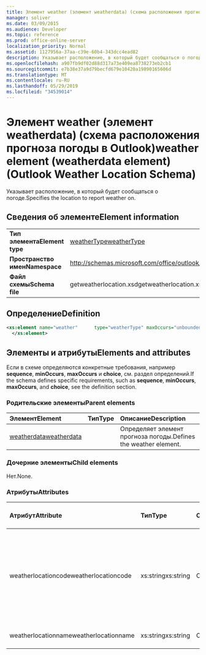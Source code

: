```yaml
---
title: Элемент weather (элемент weatherdata) (схема расположения прогноза погоды в Outlook)
manager: soliver
ms.date: 03/09/2015
ms.audience: Developer
ms.topic: reference
ms.prod: office-online-server
localization_priority: Normal
ms.assetid: 1127956a-37aa-c39e-60b4-343dcc4ead82
description: Указывает расположение, в который будет сообщаться о погоде.
ms.openlocfilehash: a907fb9df02d88d317a73e409ea8738273eb2cb1
ms.sourcegitcommit: e7b38e37a9d79becfd679e10420a19890165606d
ms.translationtype: MT
ms.contentlocale: ru-RU
ms.lasthandoff: 05/29/2019
ms.locfileid: "34539014"
---
```

# <a name="weather-element-weatherdata-element-outlook-weather-location-schema"></a><span data-ttu-id="cae9c-103">Элемент weather (элемент weatherdata) (схема расположения прогноза погоды в Outlook)</span><span class="sxs-lookup"><span data-stu-id="cae9c-103">weather element (weatherdata element) (Outlook Weather Location Schema)</span></span>

<span data-ttu-id="cae9c-104">Указывает расположение, в который будет сообщаться о погоде.</span><span class="sxs-lookup"><span data-stu-id="cae9c-104">Specifies the location to report weather on.</span></span>
  
## <a name="element-information"></a><span data-ttu-id="cae9c-105">Сведения об элементе</span><span class="sxs-lookup"><span data-stu-id="cae9c-105">Element information</span></span>

|||
|:-----|:-----|
|<span data-ttu-id="cae9c-106">**Тип элемента**</span><span class="sxs-lookup"><span data-stu-id="cae9c-106">**Element type**</span></span> <br/> |[<span data-ttu-id="cae9c-107">weatherType</span><span class="sxs-lookup"><span data-stu-id="cae9c-107">weatherType</span></span>](weathertype-complextype-outlook-weather-location-schema.md) <br/> |
|<span data-ttu-id="cae9c-108">**Пространство имен**</span><span class="sxs-lookup"><span data-stu-id="cae9c-108">**Namespace**</span></span> <br/> |http://schemas.microsoft.com/office/outlook/15/getweatherlocation.xsd  <br/> |
|<span data-ttu-id="cae9c-109">**Файл схемы**</span><span class="sxs-lookup"><span data-stu-id="cae9c-109">**Schema file**</span></span> <br/> |<span data-ttu-id="cae9c-110">getweatherlocation.xsd</span><span class="sxs-lookup"><span data-stu-id="cae9c-110">getweatherlocation.xsd</span></span>  <br/> |
   
## <a name="definition"></a><span data-ttu-id="cae9c-111">Определение</span><span class="sxs-lookup"><span data-stu-id="cae9c-111">Definition</span></span>

```XML
<xs:element name="weather"      type="weatherType" maxOccurs="unbounded"    >
  </xs:element>  

```

## <a name="elements-and-attributes"></a><span data-ttu-id="cae9c-112">Элементы и атрибуты</span><span class="sxs-lookup"><span data-stu-id="cae9c-112">Elements and attributes</span></span>

<span data-ttu-id="cae9c-113">Если в схеме определяются конкретные требования, например **sequence**, **minOccurs**, **maxOccurs** и **choice**, см. раздел определений.</span><span class="sxs-lookup"><span data-stu-id="cae9c-113">If the schema defines specific requirements, such as **sequence**, **minOccurs**, **maxOccurs**, and **choice**, see the definition section.</span></span> 
  
### <a name="parent-elements"></a><span data-ttu-id="cae9c-114">Родительские элементы</span><span class="sxs-lookup"><span data-stu-id="cae9c-114">Parent elements</span></span>

|<span data-ttu-id="cae9c-115">**Элемент**</span><span class="sxs-lookup"><span data-stu-id="cae9c-115">**Element**</span></span>|<span data-ttu-id="cae9c-116">**Тип**</span><span class="sxs-lookup"><span data-stu-id="cae9c-116">**Type**</span></span>|<span data-ttu-id="cae9c-117">**Описание**</span><span class="sxs-lookup"><span data-stu-id="cae9c-117">**Description**</span></span>|
|:-----|:-----|:-----|
|[<span data-ttu-id="cae9c-118">weatherdata</span><span class="sxs-lookup"><span data-stu-id="cae9c-118">weatherdata</span></span>](weatherdata-element-outlook-weather-location-schema.md) <br/> ||<span data-ttu-id="cae9c-119">Определяет элемент прогноза погоды.</span><span class="sxs-lookup"><span data-stu-id="cae9c-119">Defines the weather element.</span></span>  <br/> |
   
### <a name="child-elements"></a><span data-ttu-id="cae9c-120">Дочерние элементы</span><span class="sxs-lookup"><span data-stu-id="cae9c-120">Child elements</span></span>

<span data-ttu-id="cae9c-121">Нет.</span><span class="sxs-lookup"><span data-stu-id="cae9c-121">None.</span></span>
  
### <a name="attributes"></a><span data-ttu-id="cae9c-122">Атрибуты</span><span class="sxs-lookup"><span data-stu-id="cae9c-122">Attributes</span></span>

|<span data-ttu-id="cae9c-123">**Атрибут**</span><span class="sxs-lookup"><span data-stu-id="cae9c-123">**Attribute**</span></span>|<span data-ttu-id="cae9c-124">**Тип**</span><span class="sxs-lookup"><span data-stu-id="cae9c-124">**Type**</span></span>|<span data-ttu-id="cae9c-125">**Обязательный**</span><span class="sxs-lookup"><span data-stu-id="cae9c-125">**Required**</span></span>|<span data-ttu-id="cae9c-126">**Описание**</span><span class="sxs-lookup"><span data-stu-id="cae9c-126">**Description**</span></span>|<span data-ttu-id="cae9c-127">**Возможные значения**</span><span class="sxs-lookup"><span data-stu-id="cae9c-127">**Possible values**</span></span>|
|:-----|:-----|:-----|:-----|:-----|
|<span data-ttu-id="cae9c-128">weatherlocationcode</span><span class="sxs-lookup"><span data-stu-id="cae9c-128">weatherlocationcode</span></span>  <br/> |<span data-ttu-id="cae9c-129">xs:string</span><span class="sxs-lookup"><span data-stu-id="cae9c-129">xs:string</span></span>  <br/> |<span data-ttu-id="cae9c-130">Обязательный</span><span class="sxs-lookup"><span data-stu-id="cae9c-130">required</span></span>  <br/> |<span data-ttu-id="cae9c-131">Указывает код, связанный с расположением, чтобы различать несколько расположений с одинаковым именем.</span><span class="sxs-lookup"><span data-stu-id="cae9c-131">Specifies a code that is associated with the location to distinguish multiple locations with the same name.</span></span>  <br/> |<span data-ttu-id="cae9c-132">Значение типа xs:string</span><span class="sxs-lookup"><span data-stu-id="cae9c-132">A value of the type xs:string</span></span>  <br/> |
|<span data-ttu-id="cae9c-133">weatherlocationname</span><span class="sxs-lookup"><span data-stu-id="cae9c-133">weatherlocationname</span></span>  <br/> |<span data-ttu-id="cae9c-134">xs:string</span><span class="sxs-lookup"><span data-stu-id="cae9c-134">xs:string</span></span>  <br/> |<span data-ttu-id="cae9c-135">Обязательный</span><span class="sxs-lookup"><span data-stu-id="cae9c-135">required</span></span>  <br/> |<span data-ttu-id="cae9c-136">Указывает имя расположения.</span><span class="sxs-lookup"><span data-stu-id="cae9c-136">Specifies the name of the location.</span></span>  <br/> |<span data-ttu-id="cae9c-137">Значение типа xs:string</span><span class="sxs-lookup"><span data-stu-id="cae9c-137">A value of the type xs:string</span></span>  <br/> |
   

